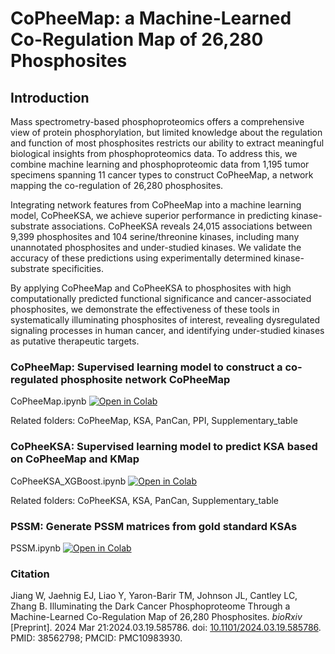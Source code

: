 # CoPheeMap: a Machine-Learned Co-Regulation Map of 26,280 Phosphosites

## Introduction
Mass spectrometry-based phosphoproteomics offers a comprehensive view of protein phosphorylation, but limited knowledge about the regulation and function of most phosphosites restricts our ability to extract meaningful biological insights from phosphoproteomics data. To address this, we combine machine learning and phosphoproteomic data from 1,195 tumor specimens spanning 11 cancer types to construct CoPheeMap, a network mapping the co-regulation of 26,280 phosphosites. 

Integrating network features from CoPheeMap into a machine learning model, CoPheeKSA, we achieve superior performance in predicting kinase-substrate associations. CoPheeKSA reveals 24,015 associations between 9,399 phosphosites and 104 serine/threonine kinases, including many unannotated phosphosites and under-studied kinases. We validate the accuracy of these predictions using experimentally determined kinase-substrate specificities. 

By applying CoPheeMap and CoPheeKSA to phosphosites with high computationally predicted functional significance and cancer-associated phosphosites, we demonstrate the effectiveness of these tools in systematically illuminating phosphosites of interest, revealing dysregulated signaling processes in human cancer, and identifying under-studied kinases as putative therapeutic targets.


### CoPheeMap: Supervised learning model to construct a co-regulated phosphosite network CoPheeMap

CoPheeMap.ipynb [![Open in Colab](https://colab.research.google.com/assets/colab-badge.svg)](https://colab.research.google.com/github/bzhanglab/CoPheeMap/blob/main/CoPheeMap.ipynb)

Related folders: CoPheeMap, KSA, PanCan, PPI, Supplementary_table

### CoPheeKSA: Supervised learning model to predict KSA based on CoPheeMap and KMap

CoPheeKSA_XGBoost.ipynb [![Open in Colab](https://colab.research.google.com/assets/colab-badge.svg)](https://colab.research.google.com/github/bzhanglab/CoPheeMap/blob/main/CoPheeKSA_XGBoost.ipynb)

Related folders: CoPheeKSA, KSA, PanCan, Supplementary_table

### PSSM: Generate PSSM matrices from gold standard KSAs

PSSM.ipynb [![Open in Colab](https://colab.research.google.com/assets/colab-badge.svg)](https://colab.research.google.com/github/bzhanglab/CoPheeMap/blob/main/PSSM.ipynb)

### Citation

Jiang W, Jaehnig EJ, Liao Y, Yaron-Barir TM, Johnson JL, Cantley LC, Zhang B. Illuminating the Dark Cancer Phosphoproteome Through a Machine-Learned Co-Regulation Map of 26,280 Phosphosites. *bioRxiv* [Preprint]. 2024 Mar 21:2024.03.19.585786. doi: [10.1101/2024.03.19.585786](https://doi.org/10.1101/2024.03.19.585786). PMID: 38562798; PMCID: PMC10983930.

